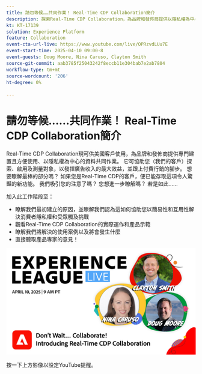 ```yaml
---
title: 請勿等候……共同作業！ Real-Time CDP Collaboration簡介
description: 探索Real-Time CDP Collaboration，為品牌和發佈商提供以隱私權為中心的資料解決方案，以增強受眾啟用、最大化廣告收入，並簡化付費媒體工作 — 包含產品示範、專家深入分析和即將推出的使用案例。
kt: KT-17139
solution: Experience Platform
feature: Collaboration
event-cta-url-live: https://www.youtube.com/live/OPRzvdLUu7E
event-start-time: 2025-04-10 09:00-8
event-guests: Doug Moore, Nina Caruso, Clayton Smith
source-git-commit: aab3785f25043242f8eccb11e304bab7e2ab7804
workflow-type: tm+mt
source-wordcount: '206'
ht-degree: 0%

---
```


# 請勿等候……共同作業！ Real-Time CDP Collaboration簡介

Real-Time CDP Collaboration現可供美國客戶使用，為品牌和發佈商提供專門建置且方便使用、以隱私權為中心的資料共同作業。 它可協助您（我們的客戶）探索、啟用及測量對象，以發揮廣告收入的最大效益，並跟上付費行銷的腳步。 想要瞭解最棒的部分嗎？ 如果您是Real-Time CDP的客戶，便已能存取這項令人驚豔的新功能。 我們吸引您的注意了嗎？ 您想進一步瞭解嗎？ 若是如此……

加入此工作階段至：

* 瞭解我們最初建立的原因，並瞭解我們認為這如何協助您以簡易性和互用性解決消費者隱私權和受眾觸及挑戰
* 觀看Real-Time CDP Collaboration的實際運作和產品示範
* 瞭解我們將解決的使用案例以及將會發生什麼
* 直接聽取產品專家的意見！

[![ExL LIVE 4月10日2025](assets/WebBanner_Apr10_2025.jpg)](https://www.youtube.com/live/OPRzvdLUu7E)

按一下上方影像以設定YouTube提醒。
